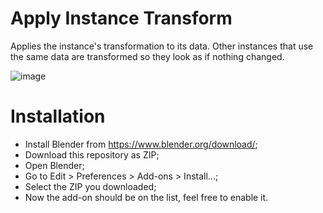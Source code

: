 # Apply Instance Transform
Applies the instance's transformation to its data. Other instances that use the same data are transformed so they look as if nothing changed.

![image](https://github.com/suVrik/ApplyInstanceTransform/assets/1521057/81908f30-22f4-4924-b5fe-dba8ff54b8a2)

# Installation
* Install Blender from https://www.blender.org/download/;
* Download this repository as ZIP;
* Open Blender;
* Go to Edit > Preferences > Add-ons > Install...;
* Select the ZIP you downloaded;
* Now the add-on should be on the list, feel free to enable it.

